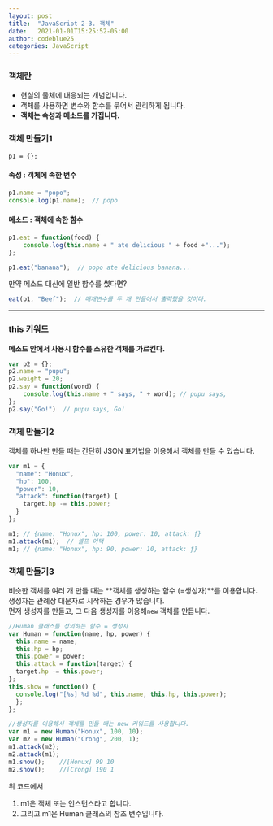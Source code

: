 ```yaml
---
layout: post
title:  "JavaScript 2-3. 객체"
date:   2021-01-01T15:25:52-05:00
author: codeblue25
categories: JavaScript
---
```


<h3>객체란</h3>

- 현실의 물체에 대응되는 개념입니다.
- 객체를 사용하면 변수와 함수를 묶어서 관리하게 됩니다.
- **객체는 속성과 메소드를 가집니다.**

<h3>객체 만들기1</h3>

```
p1 = {};
```

<h4>속성 : 객체에 속한 변수</h4>

```javascript
p1.name = "popo";
console.log(p1.name);  // popo
```

<h4>메소드 : 객체에 속한 함수</h4>

```javascript
p1.eat = function(food) {
    console.log(this.name + " ate delicious " + food +"...");
};

p1.eat("banana");  // popo ate delicious banana...
```

만약 메소드 대신에 일반 함수를 썼다면?

```javascript
eat(p1, "Beef");  // 매개변수를 두 개 만들어서 출력했을 것이다. 
```

-----

<h3>this 키워드</h3>

**메소드 안에서 사용시 함수를 소유한 객체를 가르킨다.**

```javascript
var p2 = {};
p2.name = "pupu";
p2.weight = 20;
p2.say = function(word) {
    console.log(this.name + " says, " + word); // pupu says,
};
p2.say("Go!")  // pupu says, Go!
```

<h3>객체 만들기2</h3>

객체를 하나만 만들 때는 간단히 JSON 표기법을 이용해서 객체를 만들 수 있습니다.

```javascript
var m1 = {
  "name": "Honux",
  "hp": 100,
  "power": 10,
  "attack": function(target) {
    target.hp -= this.power;
  }
};

m1; // {name: "Honux", hp: 100, power: 10, attack: ƒ}
m1.attack(m1);  // 셀프 어택
m1; // {name: "Honux", hp: 90, power: 10, attack: ƒ}
```

<h3>객체 만들기3</h3>

비슷한 객체를 여러 개 만들 때는 **객체를 생성하는 함수 (=생성자)**를 이용합니다. <br />
생성자는 관례상 대문자로 시작하는 경우가 많습니다.<br />
먼저 생성자를 만들고, 그 다음 생성자를 이용해`new` 객체를 만듭니다.

```javascript
//Human 클래스를 정의하는 함수 = 생성자 
var Human = function(name, hp, power) {
  this.name = name; 
  this.hp = hp;
  this.power = power;
  this.attack = function(target) {
  target.hp -= this.power;
};
this.show = function() {
  console.log("[%s] %d %d", this.name, this.hp, this.power);
  };
};
```

```javascript
//생성자를 이용해서 객체를 만들 때는 new 키워드를 사용합니다.
var m1 = new Human("Honux", 100, 10);
var m2 = new Human("Crong", 200, 1);
m1.attack(m2);   
m2.attack(m1);  
m1.show();    //[Honux] 99 10
m2.show();    //[Crong] 190 1
```

위 코드에서 <br />
1. m1은 객체 또는 인스턴스라고 합니다. 
2. 그리고 m1은 Human 클래스의 참조 변수입니다.